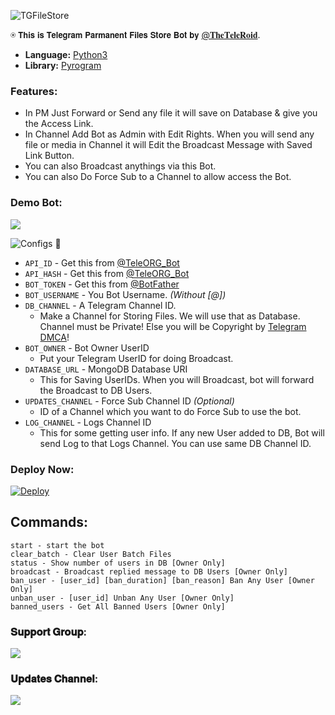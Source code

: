 ![TGFileStore](https://telegra.ph/file/d651c7b7943a9702f846d.png)

⍟ 𝗧𝗵𝗶𝘀 𝗶𝘀 𝗧𝗲𝗹𝗲𝗴𝗿𝗮𝗺 𝗣𝗮𝗿𝗺𝗮𝗻𝗲𝗻𝘁 𝗙𝗶𝗹𝗲𝘀 𝗦𝘁𝗼𝗿𝗲 𝗕𝗼𝘁 𝗯𝘆 [@𝐓𝐡𝐞𝐓𝐞𝐥𝐞𝐑𝐨𝐢𝐝](https://telegram.dog/TheTeleRoid).

* **Language:** [Python3](https://www.python.org)
* **Library:** [Pyrogram](https://docs.pyrogram.org)

### Features:
- In PM Just Forward or Send any file it will save on Database & give you the Access Link.
- In Channel Add Bot as Admin with Edit Rights. When you will send any file or media in Channel it will Edit the Broadcast Message with Saved Link Button.
- You can also Broadcast anythings via this Bot.
- You can also Do Force Sub to a Channel to allow access the Bot.

### Demo Bot:
<a href="https://t.me/FileStore_X_Bot"><img src="https://img.shields.io/badge/Demo-Telegram%20Bot-blue.svg?logo=telegram"></a>

![Configs](https://telegra.ph/file/033408792afc4d4f1f8f6.png) 🤖

- `API_ID` - Get this from [@TeleORG_Bot](https://t.me/TeleORG_Bot)
- `API_HASH` - Get this from [@TeleORG_Bot](https://t.me/TeleORG_Bot)
- `BOT_TOKEN` - Get this from [@BotFather](https://t.me/BotFather)
- `BOT_USERNAME` - You Bot Username. *(Without [@])*
- `DB_CHANNEL` - A Telegram Channel ID.
	- Make a Channel for Storing Files. We will use that as Database. Channel must be Private! Else you will be Copyright by [Telegram DMCA](https://t.me/dmcatelegram)!
- `BOT_OWNER` - Bot Owner UserID
	- Put your Telegram UserID for doing Broadcast.
- `DATABASE_URL` - MongoDB Database URI
	- This for Saving UserIDs. When you will Broadcast, bot will forward the Broadcast to DB Users.
- `UPDATES_CHANNEL` - Force Sub Channel ID *(Optional)*
	- ID of a Channel which you want to do Force Sub to use the bot. 
- `LOG_CHANNEL` - Logs Channel ID
	- This for some getting user info. If any new User added to DB, Bot will send Log to that Logs Channel. You can use same DB Channel ID.

### Deploy Now:
[![Deploy](https://www.herokucdn.com/deploy/button.svg)](https://heroku.com/deploy?template=https://github.com/PredatorHackerzZ/TG-FileStore)

## Commands:
```
start - start the bot
clear_batch - Clear User Batch Files
status - Show number of users in DB [Owner Only]
broadcast - Broadcast replied message to DB Users [Owner Only]
ban_user - [user_id] [ban_duration] [ban_reason] Ban Any User [Owner Only]
unban_user - [user_id] Unban Any User [Owner Only]
banned_users - Get All Banned Users [Owner Only]
```

### 𝐒𝐮𝐩𝐩𝐨𝐫𝐭 𝐆𝐫𝐨𝐮𝐩:
<a href="https://t.me/TeleRoid14"><img src="https://img.shields.io/badge/Telegram-Join%20Telegram%20Group-red.svg?logo=telegram"></a>
### 𝐔𝐩𝐝𝐚𝐭𝐞𝐬 𝐂𝐡𝐚𝐧𝐧𝐞𝐥:
<a href="https://t.me/TeleRoidGroup"><img src="https://img.shields.io/badge/Telegram-Join%20Telegram%20Channel-blue.svg?logo=telegram"></a>


